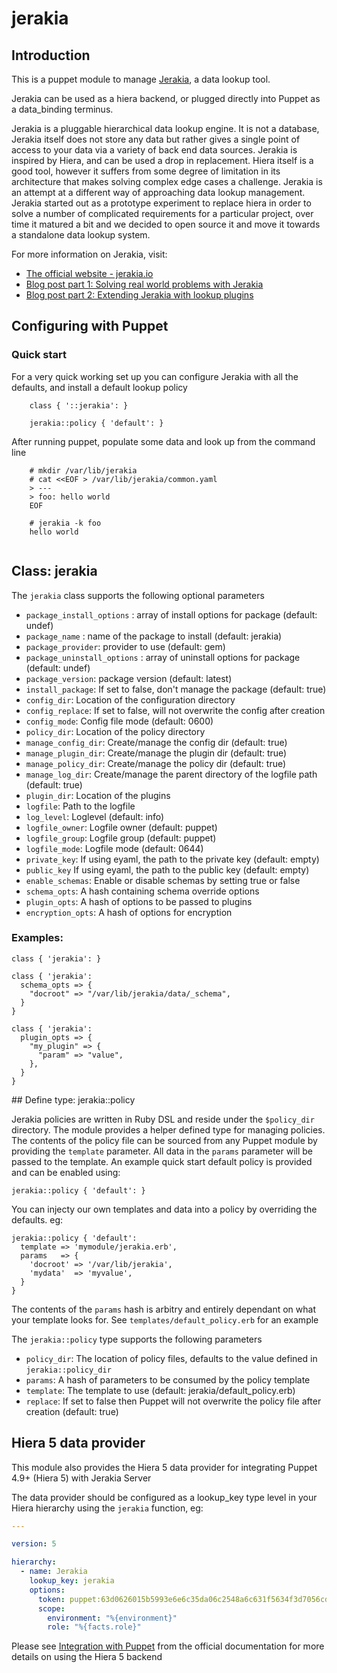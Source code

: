 # jerakia


## Introduction 

This is a puppet module to manage [Jerakia](http://jerakia.io), a data lookup tool.

Jerakia can be used as a hiera backend, or plugged directly into Puppet as a data_binding terminus.

Jerakia is a pluggable hierarchical data lookup engine.  It is not a database, Jerakia itself does not store any data but rather gives a single point of access to your data via a variety of back end data sources.   Jerakia is inspired by Hiera, and can be used a drop in replacement. Hiera itself is a good tool, however it suffers from some degree of limitation in its architecture that makes solving complex edge cases a challenge. Jerakia is an attempt at a different way of approaching data lookup management.  Jerakia started out as a prototype experiment to replace hiera in order to solve a number of complicated requirements for a particular project, over time it matured a bit and we decided to open source it and move it towards a standalone data lookup system.

For more information on Jerakia, visit:

* [The official website - jerakia.io](http://jerakia.io)
* [Blog post part 1: Solving real world problems with Jerakia](http://www.craigdunn.org/2015/09/solving-real-world-problems-with-jerakia/)
* [Blog post part 2: Extending Jerakia with lookup plugins](http://www.craigdunn.org/2015/09/extending-jerakia-with-lookup-plugins/)

## Configuring with Puppet

### Quick start

For a very quick working set up you can configure Jerakia with all the defaults, and install a default lookup policy

```puppet
    class { '::jerakia': }
 
    jerakia::policy { 'default': }
```

After running puppet, populate some data and look up from the command line

```
    # mkdir /var/lib/jerakia
    # cat <<EOF > /var/lib/jerakia/common.yaml
    > ---
    > foo: hello world
    EOF
    
    # jerakia -k foo
    hello world
    
```

## Class: jerakia

The `jerakia` class supports the following optional parameters

* `package_install_options` : array of install options for package (default: undef)
* `package_name` : name of the package to install (default: jerakia)
* `package_provider`: provider to use (default: gem)
* `package_uninstall_options` : array of uninstall options for package (default: undef)
* `package_version`: package version (default: latest)
* `install_package`: If set to false, don't manage the package (default: true)
* `config_dir`: Location of the configuration directory
* `config_replace`: If set to false, will not overwrite the config after creation
* `config_mode`: Config file mode (default: 0600)
* `policy_dir`: Location of the policy directory
* `manage_config_dir`: Create/manage the config dir (default: true)
* `manage_plugin_dir`: Create/manage the plugin dir (default: true)
* `manage_policy_dir`: Create/manage the policy dir (default: true)
* `manage_log_dir`: Create/manage the parent directory of the logfile path (default: true)
* `plugin_dir`: Location of the plugins
* `logfile`: Path to the logfile
* `log_level`: Loglevel (default: info)
* `logfile_owner`: Logfile owner (default: puppet)
* `logfile_group`: Logfile group (default: puppet)
* `logfile_mode`: Logfile mode (default: 0644)
* `private_key`: If using eyaml, the path to the private key (default: empty)
* `public_key` If using eyaml, the path to the public key (default: empty)
* `enable_schemas`: Enable or disable schemas by setting true or false
* `schema_opts`: A hash containing schema override options
* `plugin_opts`: A hash of options to be passed to plugins
* `encryption_opts`: A hash of options for encryption

### Examples:


```puppet
class { 'jerakia': }
```

```puppet
class { 'jerakia':
  schema_opts => {
    "docroot" => "/var/lib/jerakia/data/_schema",
  }
}
```

```puppet
class { 'jerakia':
  plugin_opts => {
    "my_plugin" => {
      "param" => "value",
    },
  }
}
```


    
## Define type: jerakia::policy

Jerakia policies are written in Ruby DSL and reside under the `$policy_dir` directory.  The module provides a helper defined type for managing policies.  The contents of the policy file can be sourced from any Puppet module by providing the `template` parameter.  All data in the `params` parameter will be passed to the template.  An example quick start default policy is provided and can be enabled using:

```puppet
jerakia::policy { 'default': }
```

You can injecty our own templates and data into a policy by overriding the defaults. eg:

```puppet
jerakia::policy { 'default':
  template => 'mymodule/jerakia.erb',
  params   => {
    'docroot' => '/var/lib/jerakia',
    'mydata'  => 'myvalue',
  }
}
```
The contents of the `params` hash is arbitry and entirely dependant on what your template looks for.  See `templates/default_policy.erb` for an example

The `jerakia::policy` type supports the following parameters

* `policy_dir`: The location of policy files, defaults to the value defined in `jerakia::policy_dir`
* `params`: A hash of parameters to be consumed by the policy template
* `template`: The template to use (default:  jerakia/default_policy.erb)
* `replace`: If set to false then Puppet will not overwrite the policy file after creation (default: true)

## Hiera 5 data provider

This module also provides the Hiera 5 data provider for integrating Puppet 4.9+ (Hiera 5) with Jerakia Server

The data provider should be configured as a lookup_key type level in your Hiera hierarchy using the `jerakia` function, eg:

```yaml
---

version: 5

hierarchy:
  - name: Jerakia
    lookup_key: jerakia
    options:
      token: puppet:63d0626015b5993e6e6c35da06c2548a6c631f5634f3d7056cdd074156a8183d5eff04f825dc447b
      scope:
        environment: "%{environment}"
        role: "%{facts.role}"
```

Please see [Integration with Puppet](http://jerakia.io/integration/puppet) from the official documentation for more details on using the Hiera 5 backend


